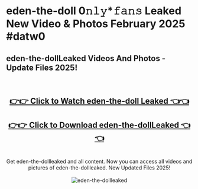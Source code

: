 # eden-the-doll 0𝚗𝚕𝚢*𝚏𝚊𝚗𝚜 Leaked New Video & Photos February 2025 #datw0

<h2>eden-the-dollLeaked Videos And Photos - Update Files 2025!</h2>
<br>
<div align="center">
<h2><a href="https://mediaupload.pro?title=eden-the-doll&ref=11F" rel="nofollow">👉👉 Click to Watch eden-the-doll Leaked 👈👈</a></h2>
<h2><a href="https://mediaupload.pro?title=eden-the-doll&ref=11F" rel="nofollow">👉👉 Click to Download eden-the-dollLeaked 👈👈</a></h2>
<br>
Get eden-the-dollleaked and all content. Now you can access all videos and pictures of eden-the-dollleaked. New Updated Files 2025!
<br>
<br>
<a href="https://mediaupload.pro?title=eden-the-doll&ref=11F" rel="nofollow" data-target="animated-image.originalLink"><img src="https://i.ibb.co/Gkj2r4b/banner.png" alt="eden-the-dollleaked" style="max-width: 100%; display: inline-block;" data-target="animated-image.originalImage"></a>
</div>
<br>

